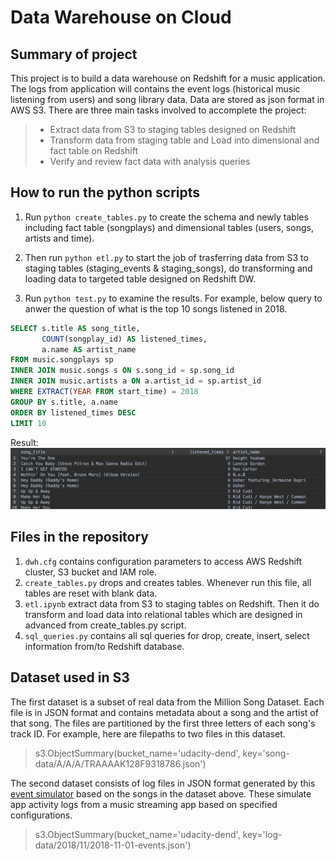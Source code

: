 # Data Warehouse on Cloud
## Summary of project
This project is to build a data warehouse on Redshift for a music application. The logs from application will contains the event logs (historical music listening from users) and song library data. Data are stored as json format in AWS S3. There are three main tasks involved to accomplete the project:
> * Extract data from S3 to staging tables designed on Redshift
> * Transform data from staging table and Load into dimensional and fact table on Redshift
> * Verify and review fact data with analysis queries

## How to run the python scripts
1. Run `python create_tables.py` to create the schema and newly tables including fact table (songplays) and dimensional tables (users, songs, artists and time).

2. Then run `python etl.py` to start the job of trasferring data from S3 to staging tables (staging_events & staging_songs), do transforming and loading data to targeted table designed on Redshift DW.

3. Run `python test.py` to examine the results. For example, below query to anwer the question of what is the top 10 songs listened in 2018.

```sql
SELECT s.title AS song_title,
       COUNT(songplay_id) AS listened_times,
       a.name AS artist_name
FROM music.songplays sp
INNER JOIN music.songs s ON s.song_id = sp.song_id
INNER JOIN music.artists a ON a.artist_id = sp.artist_id
WHERE EXTRACT(YEAR FROM start_time) = 2018
GROUP BY s.title, a.name
ORDER BY listened_times DESC
LIMIT 10
```
Result:
![Top listened songs in 2018](/images/top_songs_listened.png)

## Files in the repository
1. `dwh.cfg` contains configuration parameters to access AWS Redshift cluster, S3 bucket and IAM role.
2. `create_tables.py` drops and creates tables. Whenever run this file, all tables are reset with blank data.
3. `etl.ipynb` extract data from S3 to staging tables on Redshift. Then it do transform and load data into relational tables which are designed in advanced from create_tables.py script.
4. `sql_queries.py` contains all sql queries for drop, create, insert, select information from/to Redshift database.

## Dataset used in S3
 The first dataset is a subset of real data from the Million Song Dataset. Each file is in JSON format and contains metadata about a song and the artist of that song. The files are partitioned by the first three letters of each song's track ID. For example, here are filepaths to two files in this dataset.
> s3.ObjectSummary(bucket_name='udacity-dend', key='song-data/A/A/A/TRAAAAK128F9318786.json')

The second dataset consists of log files in JSON format generated by this [event simulator](https://github.com/Interana/eventsim) based on the songs in the dataset above. These simulate app activity logs from a music streaming app based on specified configurations.
> s3.ObjectSummary(bucket_name='udacity-dend', key='log-data/2018/11/2018-11-01-events.json')
